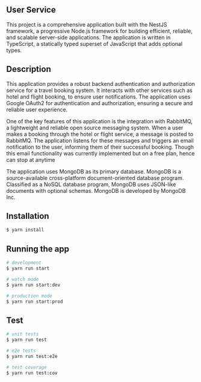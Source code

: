 ## User Service

This project is a comprehensive application built with the NestJS framework, a progressive Node.js framework for building efficient, reliable, and scalable server-side applications. The application is written in TypeScript, a statically typed superset of JavaScript that adds optional types.

## Description

This application provides a robust backend authentication and authorization service for a travel booking system. It interacts with other services such as hotel and flight booking, to ensure user notifications. The application uses Google OAuth2 for authentication and authorization, ensuring a secure and reliable user experience.

One of the key features of this application is the integration with RabbitMQ, a lightweight and reliable open source messaging system. When a user makes a booking through the hotel or flight service, a message is posted to RabbitMQ. The application listens for these messages and triggers an email notification to the user, informing them of their successful booking. Though this email functionality was currently implemented but on a free plan, hence can stop at anytime

The application uses MongoDB as its primary database. MongoDB is a source-available cross-platform document-oriented database program. Classified as a NoSQL database program, MongoDB uses JSON-like documents with optional schemas. MongoDB is developed by MongoDB Inc.

## Installation

```bash
$ yarn install
```

## Running the app

```bash
# development
$ yarn run start

# watch mode
$ yarn run start:dev

# production mode
$ yarn run start:prod
```

## Test

```bash
# unit tests
$ yarn run test

# e2e tests
$ yarn run test:e2e

# test coverage
$ yarn run test:cov
```
